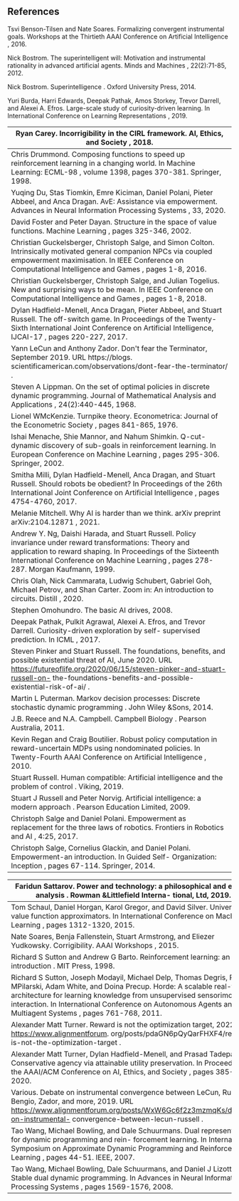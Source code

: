 ## References

Tsvi Benson-Tilsen and Nate Soares. Formalizing convergent instrumental goals. Workshops at the Thirtieth AAAI Conference on Artificial Intelligence , 2016.

Nick Bostrom. The superintelligent will: Motivation and instrumental rationality in advanced artificial agents. Minds and Machines , 22(2):71-85, 2012.

Nick Bostrom. Superintelligence . Oxford University Press, 2014.

Yuri Burda, Harri Edwards, Deepak Pathak, Amos Storkey, Trevor Darrell, and Alexei A. Efros. Large-scale study of curiosity-driven learning. In International Conference on Learning Representations , 2019.

| Ryan Carey. Incorrigibility in the CIRL framework. AI, Ethics, and Society , 2018.                                                                                                                                                                              |
|-----------------------------------------------------------------------------------------------------------------------------------------------------------------------------------------------------------------------------------------------------------------|
| Chris Drummond. Composing functions to speed up reinforcement learning in a changing world. In Machine Learning: ECML-98 , volume 1398, pages 370-381. Springer, 1998.                                                                                          |
| Yuqing Du, Stas Tiomkin, Emre Kiciman, Daniel Polani, Pieter Abbeel, and Anca Dragan. AvE: Assistance via empowerment. Advances in Neural Information Processing Systems , 33, 2020.                                                                            |
| David Foster and Peter Dayan. Structure in the space of value functions. Machine Learning , pages 325-346, 2002.                                                                                                                                                |
| Christian Guckelsberger, Christoph Salge, and Simon Colton. Intrinsically motivated general companion NPCs via coupled empowerment maximisation. In IEEE Conference on Computational Intelligence and Games , pages 1-8, 2016.                                  |
| Christian Guckelsberger, Christoph Salge, and Julian Togelius. New and surprising ways to be mean. In IEEE Conference on Computational Intelligence and Games , pages 1-8, 2018.                                                                                |
| Dylan Hadfield-Menell, Anca Dragan, Pieter Abbeel, and Stuart Russell. The off-switch game. In Proceedings of the Twenty-Sixth International Joint Conference on Artificial Intelligence, IJCAI-17 , pages 220-227, 2017.                                       |
| Yann LeCun and Anthony Zador. Don't fear the Terminator, September 2019. URL https://blogs. scientificamerican.com/observations/dont-fear-the-terminator/ .                                                                                                     |
| Steven A Lippman. On the set of optimal policies in discrete dynamic programming. Journal of Mathematical Analysis and Applications , 24(2):440-445, 1968.                                                                                                      |
| Lionel WMcKenzie. Turnpike theory. Econometrica: Journal of the Econometric Society , pages 841-865, 1976.                                                                                                                                                      |
| Ishai Menache, Shie Mannor, and Nahum Shimkin. Q-cut-dynamic discovery of sub-goals in reinforcement learning. In European Conference on Machine Learning , pages 295-306. Springer, 2002.                                                                      |
| Smitha Milli, Dylan Hadfield-Menell, Anca Dragan, and Stuart Russell. Should robots be obedient? In Proceedings of the 26th International Joint Conference on Artificial Intelligence , pages 4754-4760, 2017.                                                  |
| Melanie Mitchell. Why AI is harder than we think. arXiv preprint arXiv:2104.12871 , 2021.                                                                                                                                                                       |
| Andrew Y. Ng, Daishi Harada, and Stuart Russell. Policy invariance under reward transformations: Theory and application to reward shaping. In Proceedings of the Sixteenth International Conference on Machine Learning , pages 278-287. Morgan Kaufmann, 1999. |
| Chris Olah, Nick Cammarata, Ludwig Schubert, Gabriel Goh, Michael Petrov, and Shan Carter. Zoom in: An introduction to circuits. Distill , 2020.                                                                                                                |
| Stephen Omohundro. The basic AI drives, 2008.                                                                                                                                                                                                                   |
| Deepak Pathak, Pulkit Agrawal, Alexei A. Efros, and Trevor Darrell. Curiosity-driven exploration by self- supervised prediction. In ICML , 2017.                                                                                                                |
| Steven Pinker and Stuart Russell. The foundations, benefits, and possible existential threat of AI, June 2020. URL https://futureoflife.org/2020/06/15/steven-pinker-and-stuart-russell-on- the-foundations-benefits-and-possible-existential-risk-of-ai/ .     |
| Martin L Puterman. Markov decision processes: Discrete stochastic dynamic programming . John Wiley &Sons, 2014.                                                                                                                                                 |
| J.B. Reece and N.A. Campbell. Campbell Biology . Pearson Australia, 2011.                                                                                                                                                                                       |
| Kevin Regan and Craig Boutilier. Robust policy computation in reward-uncertain MDPs using nondominated policies. In Twenty-Fourth AAAI Conference on Artificial Intelligence , 2010.                                                                            |
| Stuart Russell. Human compatible: Artificial intelligence and the problem of control . Viking, 2019.                                                                                                                                                            |
| Stuart J Russell and Peter Norvig. Artificial intelligence: a modern approach . Pearson Education Limited, 2009.                                                                                                                                                |
| Christoph Salge and Daniel Polani. Empowerment as replacement for the three laws of robotics. Frontiers in Robotics and AI , 4:25, 2017.                                                                                                                        |
| Christoph Salge, Cornelius Glackin, and Daniel Polani. Empowerment-an introduction. In Guided Self- Organization: Inception , pages 67-114. Springer, 2014.                                                                                                     |

| Faridun Sattarov. Power and technology: a philosophical and ethical analysis . Rowman &Littlefield Interna- tional, Ltd, 2019.                                                                                                                                                                                             |
|----------------------------------------------------------------------------------------------------------------------------------------------------------------------------------------------------------------------------------------------------------------------------------------------------------------------------|
| Tom Schaul, Daniel Horgan, Karol Gregor, and David Silver. Universal value function approximators. In International Conference on Machine Learning , pages 1312-1320, 2015.                                                                                                                                                |
| Nate Soares, Benja Fallenstein, Stuart Armstrong, and Eliezer Yudkowsky. Corrigibility. AAAI Workshops , 2015.                                                                                                                                                                                                             |
| Richard S Sutton and Andrew G Barto. Reinforcement learning: an introduction . MIT Press, 1998.                                                                                                                                                                                                                            |
| Richard S Sutton, Joseph Modayil, Michael Delp, Thomas Degris, Patrick MPilarski, Adam White, and Doina Precup. Horde: A scalable real-time architecture for learning knowledge from unsupervised sensorimotor interaction. In International Conference on Autonomous Agents and Multiagent Systems , pages 761-768, 2011. |
| Alexander Matt Turner. Reward is not the optimization target, 2022. URL https://www.alignmentforum. org/posts/pdaGN6pQyQarFHXF4/reward-is-not-the-optimization-target .                                                                                                                                                    |
| Alexander Matt Turner, Dylan Hadfield-Menell, and Prasad Tadepalli. Conservative agency via attainable utility preservation. In Proceedings of the AAAI/ACM Conference on AI, Ethics, and Society , pages 385-391, 2020.                                                                                                   |
| Various. Debate on instrumental convergence between LeCun, Russell, Bengio, Zador, and more, 2019. URL https://www.alignmentforum.org/posts/WxW6Gc6f2z3mzmqKs/debate-on-instrumental- convergence-between-lecun-russell .                                                                                                  |
| Tao Wang, Michael Bowling, and Dale Schuurmans. Dual representations for dynamic programming and rein- forcement learning. In International Symposium on Approximate Dynamic Programming and Reinforcement Learning , pages 44-51. IEEE, 2007.                                                                             |
| Tao Wang, Michael Bowling, Dale Schuurmans, and Daniel J Lizotte. Stable dual dynamic programming. In Advances in Neural Information Processing Systems , pages 1569-1576, 2008.                                                                                                                                           |